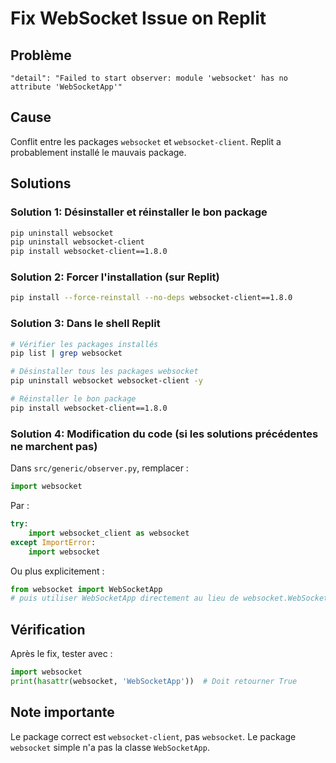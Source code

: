 # Fix WebSocket Issue on Replit

## Problème
```
"detail": "Failed to start observer: module 'websocket' has no attribute 'WebSocketApp'"
```

## Cause
Conflit entre les packages `websocket` et `websocket-client`. Replit a probablement installé le mauvais package.

## Solutions

### Solution 1: Désinstaller et réinstaller le bon package
```bash
pip uninstall websocket
pip uninstall websocket-client
pip install websocket-client==1.8.0
```

### Solution 2: Forcer l'installation (sur Replit)
```bash
pip install --force-reinstall --no-deps websocket-client==1.8.0
```

### Solution 3: Dans le shell Replit
```bash
# Vérifier les packages installés
pip list | grep websocket

# Désinstaller tous les packages websocket
pip uninstall websocket websocket-client -y

# Réinstaller le bon package
pip install websocket-client==1.8.0
```

### Solution 4: Modification du code (si les solutions précédentes ne marchent pas)

Dans `src/generic/observer.py`, remplacer :

```python
import websocket
```

Par :

```python
try:
    import websocket_client as websocket
except ImportError:
    import websocket
```

Ou plus explicitement :

```python
from websocket import WebSocketApp
# puis utiliser WebSocketApp directement au lieu de websocket.WebSocketApp
```

## Vérification
Après le fix, tester avec :

```python
import websocket
print(hasattr(websocket, 'WebSocketApp'))  # Doit retourner True
```

## Note importante
Le package correct est `websocket-client`, pas `websocket`. Le package `websocket` simple n'a pas la classe `WebSocketApp`. 